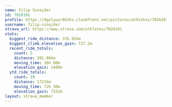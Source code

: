 ```yaml
---
name: Filip Sznajder
id: 7026101
profile: https://dgalywyr863hv.cloudfront.net/pictures/athletes/7026101/2123836/19/large.jpg
username: filip-sznajder
strava_url: https://www.strava.com/athletes/7026101
stats:
  biggest_ride_distance: 335.92km
  biggest_climb_elevation_gain: 727.2m
  recent_ride_totals:
    count: 5
    distance: 391.86km
    moving_time: 16h 08m
    elevation_gain: 1406m
  ytd_ride_totals:
    count: 29
    distance: 1722km
    moving_time: 72h 30m
    elevation_gain: 7152m
layout: strava_member
--- 
```

